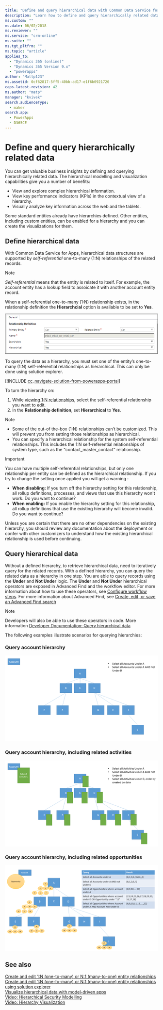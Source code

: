 ```yaml
---
title: "Define and query hierarchical data with Common Data Service for Apps | MicrosoftDocs"
description: "Learn how to define and query hierarchically related data"
ms.custom: ""
ms.date: 06/02/2018
ms.reviewer: ""
ms.service: "crm-online"
ms.suite: ""
ms.tgt_pltfrm: ""
ms.topic: "article"
applies_to: 
  - "Dynamics 365 (online)"
  - "Dynamics 365 Version 9.x"
  - "powerapps"
author: "Mattp123"
ms.assetid: 0cf62817-5ff5-40bb-ad17-e1f6b0921720
caps.latest.revision: 42
ms.author: "matp"
manager: "kvivek"
search.audienceType: 
  - maker
search.app: 
  - PowerApps
  - D365CE
---
```

# Define and query hierarchically related data

You can get valuable business insights by defining and querying hierarchically related data. The hierarchical modelling and visualization capabilities give you a number of benefits:  
  
- View and explore complex hierarchical information.  
- View key performance indicators (KPIs) in the contextual view of a hierarchy.  
- Visually analyze key information across the web and the tablets.  
  
Some standard entities already have hierarchies defined. Other entities, including custom entities, can be enabled for a hierarchy and you can create the visualizations for them. 

## Define hierarchical data

With Common Data Service for Apps, hierarchical data structures are supported by *self-referential* one-to-many (1:N) relationships of the related records. 

> [!NOTE]
> *Self-referential* means that the entity is related to itself. For example, the account entity has a lookup field to assoicate it with another account entity record.

When a self-referential one-to-many (1:N) relationship exists, in the relationship definition the **Hierarchcial** option is available to be set to **Yes**.

![Hierarchical setting in relationship definition](media/self-referential-relationship-car-solution-explorer.png)

To query the data as a hierarchy, you must set one of the entity’s one-to-many (1:N) self-referential relationships as hierarchical. This can only be done using solution explorer.

[!INCLUDE [cc_navigate-solution-from-powerapps-portal](../../includes/cc_navigate-solution-from-powerapps-portal.md)]

To turn the hierarchy on:  
  
1. While [viewing 1:N relationships](create-edit-1n-relationships-solution-explorer.md#view-entity-relationships), select the self-referential relationship  you want to edit.
2. In the **Relationship definition**, set **Hierarchical** to **Yes**.  
  
> [!NOTE]
> - Some of the out-of the-box (1:N) relationships can’t be customized. This will prevent you from setting those relationships as hierarchical.  
> - You can specify a hierarchical relationship for the system self-referential relationships. This includes the 1:N self-referential relationships of system type,  such as the "contact_master_contact" relationship.  

> [!IMPORTANT]
> You can have multiple self-referential relationships, but only one relationship per entity can be defined as the hierarchical relationship. If you try to change the setting once applied you will get a warning :
>
> - **When disabling:** If you turn off the hierarchy setting for this relationship, all rollup definitions, processes, and views that use this hierarchy won't work. Do you want to continue? 
> - **When enabling:** If you enable the hierarchy setting for this relationship, all rollup definitions that use the existing hierarchy will become invalid. Do you want to continue?
>
> Unless you are certain that there are no other dependencies on the existing hierarchy, you should review any documentation about the deployment or confer with other customizers to understand how the existing hierarchical relationship is used before continuing.

<a name="BKMK_Querydata"></a> 
  
## Query hierarchical data  

Without a defined hierarchy, to retrieve hierarchical data, need to iteratively query for the related records. With a defined hierarchy, you can query the related data as a hierarchy in one step. You are able to query records using the **Under** and **Not Under** logic. The **Under** and **Not Under** hierarchical operators are exposed in Advanced Find and the workflow editor. For more information about how to use these operators, see [Configure workflow steps](/flow/configure-workflow-steps#setting-conditions-for-workflow-actions). For more information about Advanced Find, see [Create, edit, or save an Advanced Find search](https://docs.microsoft.com/dynamics365/customer-engagement/basics/save-advanced-find-search)  

> [!NOTE]
> Developers will also be able to use these operators in code. More information [Developer Documentation: Query hierarchical data](/dynamics365/customer-engagement/developer/org-service/query-hierarchical-data)
  
The following examples illustrate scenarios for querying hierarchies:  
  
### Query account hierarchy  
  
![Query accounts in the account hierarchy](media/query-accounts.png)  
  
### Query account hierarchy, including related activities  
  
![Query account's related activities](media/query-account-related-activities.png)  
  
###  Query account hierarchy, including related opportunities  
  
![Query account's related opportunities](media/query-account-related-opportunities.png)  
  
## See also 
[Create and edit 1:N (one-to-many) or N:1 (many-to-one) entity relationships](create-edit-1n-relationships.md)<br />
[Create and edit 1:N (one-to-many) or N:1 (many-to-one) entity relationships using solution explorer](create-edit-1n-relationships-solution-explorer.md)<br />
[Visualize hierarchical data with model-driven apps](visualize-hierarchical-data.md)<br />
[Video: Hierarchical Security Modelling](http://www.youtube.com/watch?v=kx5So32DrCo&index=10&list=PLC3591A8FE4ADBE07)<br />
[Video: Hierarchy Visualization](http://www.youtube.com/watch?v=_dGBE6icLNw&index=9&list=PLC3591A8FE4ADBE07)
